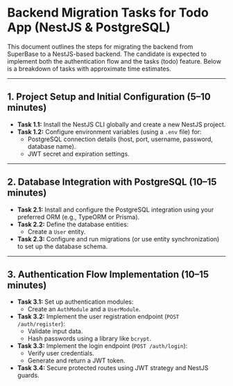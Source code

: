 # Backend Migration Tasks for Todo App (NestJS & PostgreSQL)

This document outlines the steps for migrating the backend from SuperBase to a NestJS-based backend. The candidate is expected to implement both the authentication flow and the tasks (todo) feature. Below is a breakdown of tasks with approximate time estimates.

---

## 1. Project Setup and Initial Configuration (5–10 minutes)
- **Task 1.1:** Install the NestJS CLI globally and create a new NestJS project.
- **Task 1.2:** Configure environment variables (using a `.env` file) for:
  - PostgreSQL connection details (host, port, username, password, database name).
  - JWT secret and expiration settings.

---

## 2. Database Integration with PostgreSQL (10–15 minutes)
- **Task 2.1:** Install and configure the PostgreSQL integration using your preferred ORM (e.g., TypeORM or Prisma).
- **Task 2.2:** Define the database entities:
  - Create a `User` entity.
- **Task 2.3:** Configure and run migrations (or use entity synchronization) to set up the database schema.

---

## 3. Authentication Flow Implementation (10–15 minutes)
- **Task 3.1:** Set up authentication modules:
  - Create an `AuthModule` and a `UserModule`.
- **Task 3.2:** Implement the user registration endpoint (`POST /auth/register`):
  - Validate input data.
  - Hash passwords using a library like `bcrypt`.
- **Task 3.3:** Implement the login endpoint (`POST /auth/login`):
  - Verify user credentials.
  - Generate and return a JWT token.
- **Task 3.4:** Secure protected routes using JWT strategy and NestJS guards.

